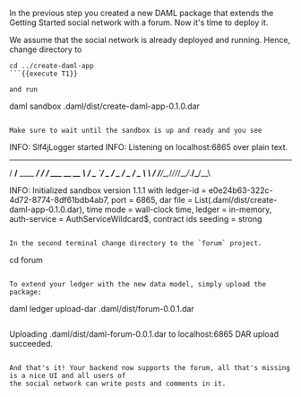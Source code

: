 In the previous step you created a new DAML package that extends the Getting Started social network
with a forum. Now it's time to deploy it.

We assume that the social network is already deployed and running. Hence, change directory to
```
cd ../create-daml-app
```{{execute T1}}

and run

```
daml sandbox .daml/dist/create-daml-app-0.1.0.dar
```{{execute}}

Make sure to wait until the sandbox is up and ready and you see

```
INFO: Slf4jLogger started
INFO: Listening on localhost:6865 over plain text.
   ____             ____
  / __/__ ____  ___/ / /  ___ __ __
 _\ \/ _ `/ _ \/ _  / _ \/ _ \\ \ /
/___/\_,_/_//_/\_,_/_.__/\___/_\_\

INFO: Initialized sandbox version 1.1.1 with ledger-id = e0e24b63-322c-4d72-8774-8df61bdb4ab7, port = 6865, dar file = List(.daml/dist/create-daml-app-0.1.0.dar), time mode = wall-clock time, ledger = in-memory, auth-service = AuthServiceWildcard$, contract ids seeding = strong

```

In the second terminal change directory to the `forum` project.

```
cd forum
```{{execute T2}}

To extend your ledger with the new data model, simply upload the package:

```
daml ledger upload-dar .daml/dist/forum-0.0.1.dar
```{{execute T2}}

```
Uploading .daml/dist/daml-forum-0.0.1.dar to localhost:6865
DAR upload succeeded.
```

And that's it! Your backend now supports the forum, all that's missing is a nice UI and all users of
the social network can write posts and comments in it.
